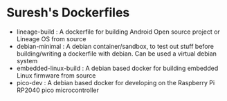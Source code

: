 # Suresh's Dockerfiles

- lineage-build : A dockerfile for building Android Open source project or Lineage OS from source
- debian-minimal : A debian container/sandbox, to test out stuff before building/writing a dockerfile with debian. Can be used a virtual debian system
- embedded-linux-build : A debian based docker for building embedded Linux firmware from source
- pico-dev : A debian based docker for developing on the Raspberry Pi RP2040 pico microcontroller
